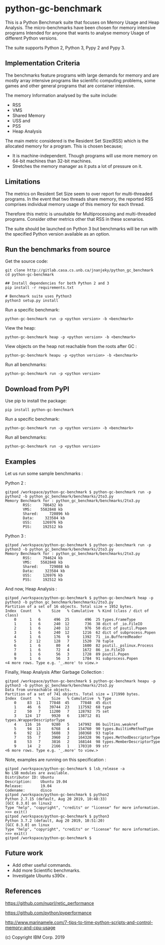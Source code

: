<!--
Copyright (c) 2016, 2019 IBM Corp. and others

This program and the accompanying materials are made available under
the terms of the Eclipse Public License 2.0 which accompanies this
distribution and is available at https://www.eclipse.org/legal/epl-2.0/
or the Apache License, Version 2.0 which accompanies this distribution and
is available at https://www.apache.org/licenses/LICENSE-2.0.
-->

# python-gc-benchmark

This is a Python Benchmark suite that focuses on Memory Usage and Heap Analysis. The micro-benchmarks
have been chosen for memory intensive programs Intended for anyone that wants to analyse memory Usage
of different Python versions.

The suite supports Python 2, Python 3, Pypy 2 and Pypy 3.


## Implementation Criteria

The benchmarks feature programs with large demands for memory and are mostly array intensive programs like scientific
computing problems, some games and other general programs that are container intensive.

The memory Information analysed by the suite include:

+ RSS
+ VMS
+ Shared Memory
+ USS and
+ PSS
+ Heap Analysis

The main metric considered is the Resident Set Size(RSS) which is the allocated memory
for a program. This is chosen because;

+ It is machine-independent. Though programs will use more memory on 64-bit machines than
32-bit machines.
+ Stretches the memory manager as it puts a lot of pressure on it.

## Limitations

The metrics on Resident Set Size seem to over report for multi-threaded programs. In the event that
two threads share memory, the reported RSS comprises individual memory usage of this memory for each thread.

Therefore this metric is unsuitable for Multiprocessing and multi-threaded programs. Consider other metrics
other that RSS in these scenarios.

The suite should be launched on Python 3 but benchmarks will be run with the specified Python version available
as an option.

## Run the benchmarks from source

Get the source code:

    git clone http://gitlab.casa.cs.unb.ca/jnanjeky/python_gc_benchmark
    cd python-gc-benchmark

    ## Install dependencies for both Python 2 and 3
    pip install -r requirements.txt

    # Benchmark suite uses Python3
    python3 setup.py install

Run a specific benchmark:

    python-gc-benchmark run -p <python version> -b <benchmark>

View the heap:

    python-gc-benchmark heap -p <python version> -b <benchmark>

View objects on the heap not reachable from the roots after GC :

    python-gc-benchmark heapu -p <python version> -b <benchmark>

Run all benchmarks:

    python-gc-benchmark run -p <python version>

## Download from PyPI

Use pip to install the package:

    pip install python-gc-benchmark

Run a specific benchmark:

    python-gc-benchmark run -p <python version> -b <benchmark>

Run all benchmarks:

    python-gc-benchmark run -p <python version>

## Examples

Let us run some sample benchmarks :

Python 2 :

    gitpod /workspace/python-gc-benchmark $ python-gc-benchmark run -p python2 -b python_gc_benchmark/benchmarks/2to3.py
    Memory Benchmark for : python_gc_benchmark/benchmarks/2to3.py
            RSS:     786432 kb
            VMS:    5582848 kb
            Shared:     720896 kb
            Data:     323584 kb
            USS:     126976 kb
            PSS:     192512 kb

Python 3 :

    gitpod /workspace/python-gc-benchmark $ python-gc-benchmark run -p python3 -b python_gc_benchmark/benchmarks/2to3.py
    Memory Benchmark for : python_gc_benchmark/benchmarks/2to3.py
            RSS:     794624 kb
            VMS:    5582848 kb
            Shared:     729088 kb
            Data:     323584 kb
            USS:     126976 kb
            PSS:     192512 kb


And now, Heap Analysis :

    gitpod /workspace/python-gc-benchmark $ python-gc-benchmark heap -p python3 -b python_gc_benchmark/benchmarks/2to3.py
    Partition of a set of 16 objects. Total size = 1952 bytes.
    Index  Count   %     Size   % Cumulative  % Kind (class / dict of class)
        0      1   6      496  25       496  25 types.FrameType
        1      1   6      240  12       736  38 dict of _io.FileIO
        2      1   6      240  12       976  50 dict of psutil.Popen
        3      1   6      240  12      1216  62 dict of subprocess.Popen
        4      1   6      176   9      1392  71 _io.BufferedReader
        5      2  12      128   7      1520  78 tuple
        6      1   6       80   4      1600  82 psutil._pslinux.Process
        7      1   6       72   4      1672  86 _io.FileIO
        8      1   6       56   3      1728  89 psutil.Popen
        9      1   6       56   3      1784  91 subprocess.Popen
    <4 more rows. Type e.g. '_.more' to view.>

Finally, Heap Analysis After Garbage Collection :

    gitpod /workspace/python-gc-benchmark $ python-gc-benchmark heapu -p python3 -b python_gc_benchmark/benchmarks/2to3.py
    Data from unreachable objects.
    Partition of a set of 741 objects. Total size = 171990 bytes.
    Index  Count   %     Size   % Cumulative  % Type
        0     83  11    77848  45     77848  45 dict
        1     46   6    39744  23    117592  68 type
        2     50   7    11200   7    128792  75 set
        3    124  17     9920   6    138712  81 types.WrapperDescriptorType
        4    116  16     9280   5    147992  86 builtins.weakref
        5     94  13     6768   4    154760  90 types.BuiltinMethodType
        6     92  12     5608   3    160368  93 tuple
        7     55   7     3960   2    164328  96 types.MethodDescriptorType
        8     53   7     3816   2    168144  98 types.MemberDescriptorType
        9     14   2     2166   1    170310  99 str
    <6 more rows. Type e.g. '_.more' to view.>

Note, examples are running on this specification :

    gitpod /workspace/python-gc-benchmark $ lsb_release -a
    No LSB modules are available.
    Distributor ID: Ubuntu
    Description:    Ubuntu 19.04
    Release:        19.04
    Codename:       disco
    gitpod /workspace/python-gc-benchmark $ python2
    Python 2.7.15 (default, Aug 20 2019, 10:48:33)
    [GCC 8.3.0] on linux2
    Type "help", "copyright", "credits" or "license" for more information.
    >>> exit()
    gitpod /workspace/python-gc-benchmark $ python3
    Python 3.7.2 (default, Aug 20 2019, 10:51:20)
    [GCC 8.3.0] on linux
    Type "help", "copyright", "credits" or "license" for more information.
    >>> exit()
    gitpod /workspace/python-gc-benchmark $

## Future work

+ Add other useful commands.
+ Add more Scientific benchmarks.
+ Investigate Ubuntu s390x .

## References

https://github.com/nuprl/retic_performance

https://github.com/python/pyperformance

http://www.marinamele.com/7-tips-to-time-python-scripts-and-control-memory-and-cpu-usage

(c) Copyright IBM Corp. 2019
